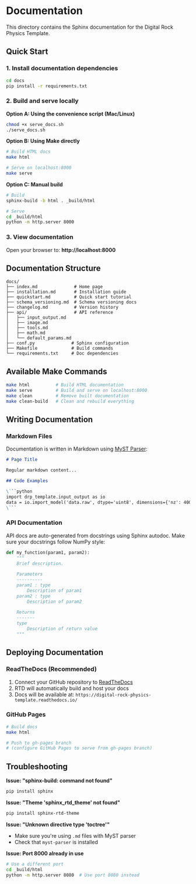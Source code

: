 # Documentation

This directory contains the Sphinx documentation for the Digital Rock Physics Template.

## Quick Start

### 1. Install documentation dependencies

```bash
cd docs
pip install -r requirements.txt
```

### 2. Build and serve locally

**Option A: Using the convenience script (Mac/Linux)**
```bash
chmod +x serve_docs.sh
./serve_docs.sh
```

**Option B: Using Make directly**
```bash
# Build HTML docs
make html

# Serve on localhost:8000
make serve
```

**Option C: Manual build**
```bash
# Build
sphinx-build -b html . _build/html

# Serve
cd _build/html
python -m http.server 8000
```

### 3. View documentation

Open your browser to: **http://localhost:8000**

## Documentation Structure

```
docs/
├── index.md              # Home page
├── installation.md       # Installation guide
├── quickstart.md         # Quick start tutorial
├── schema_versioning.md  # Schema versioning docs
├── changelog.md          # Version history
├── api/                  # API reference
│   ├── input_output.md
│   ├── image.md
│   ├── tools.md
│   ├── math.md
│   └── default_params.md
├── conf.py              # Sphinx configuration
├── Makefile             # Build commands
└── requirements.txt     # Doc dependencies
```

## Available Make Commands

```bash
make html          # Build HTML documentation
make serve         # Build and serve on localhost:8000
make clean         # Remove built documentation
make clean-build   # Clean and rebuild everything
```

## Writing Documentation

### Markdown Files

Documentation is written in Markdown using [MyST Parser](https://myst-parser.readthedocs.io/):

```markdown
# Page Title

Regular markdown content...

## Code Examples

\```python
import drp_template.input_output as io
data = io.import_model('data.raw', dtype='uint8', dimensions={'nz': 400, 'ny': 400, 'nx': 400})
\```
```

### API Documentation

API docs are auto-generated from docstrings using Sphinx autodoc. Make sure your docstrings follow NumPy style:

```python
def my_function(param1, param2):
    """
    Brief description.
    
    Parameters
    ----------
    param1 : type
        Description of param1
    param2 : type
        Description of param2
        
    Returns
    -------
    type
        Description of return value
    """
```

## Deploying Documentation

### ReadTheDocs (Recommended)

1. Connect your GitHub repository to [ReadTheDocs](https://readthedocs.org/)
2. RTD will automatically build and host your docs
3. Docs will be available at: `https://digital-rock-physics-template.readthedocs.io/`

### GitHub Pages

```bash
# Build docs
make html

# Push to gh-pages branch
# (configure GitHub Pages to serve from gh-pages branch)
```

## Troubleshooting

**Issue: "sphinx-build: command not found"**
```bash
pip install sphinx
```

**Issue: "Theme 'sphinx_rtd_theme' not found"**
```bash
pip install sphinx-rtd-theme
```

**Issue: "Unknown directive type 'toctree'"**
- Make sure you're using `.md` files with MyST parser
- Check that `myst-parser` is installed

**Issue: Port 8000 already in use**
```bash
# Use a different port
cd _build/html
python -m http.server 8080  # Use port 8080 instead
```
